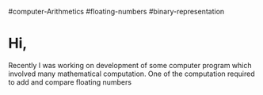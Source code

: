 #computer-Arithmetics #floating-numbers #binary-representation

# Hi,

Recently I was working on development of some computer program which involved many mathematical computation. One of the computation required to add and compare floating numbers 